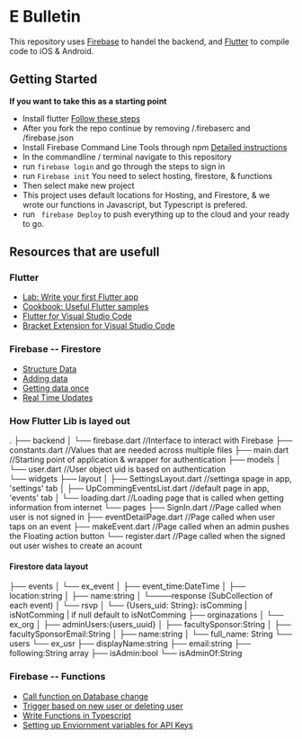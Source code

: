 # E Bulletin

This repository uses [Firebase](https://firebase.google.com/) to handel the backend, and [Flutter](https://flutter.dev) to compile code to iOS & Android.

## Getting Started

__If you want to take this as a starting point__
 - Install flutter [Follow these steps](https://flutter.dev/docs/get-started/install)
 - After you fork the repo continue by removing /.firebaserc and /firebase.json 
 - Install Firebase Command Line Tools through npm [Detailed instructions](https://firebase.google.com/docs/cli#mac-linux-npm)
 - In the commandline / terminal navigate to this repository
 - run ``` firebase login ``` and go through the steps to sign in
 - run ``` Firebase init ``` You need to select hosting, firestore, & functions
 - Then select make new project
 - This project uses default locations for Hosting, and Firestore, & we wrote our functions in Javascript, but Typescript is prefered.
 - run ``` firebase Deploy``` to push everything up to the cloud and your ready to go. 

## Resources that are usefull

### Flutter

- [Lab: Write your first Flutter app](https://flutter.dev/docs/get-started/codelab)
- [Cookbook: Useful Flutter samples](https://flutter.dev/docs/cookbook)
- [Flutter for Visual Studio Code](https://flutter.dev/docs/development/tools/vs-code)
- [Bracket Extension for Visual Studio Code](https://marketplace.visualstudio.com/items?itemName=CoenraadS.bracket-pair-colorizer-2)

### Firebase -- Firestore

 - [Structure Data](https://firebase.google.com/docs/firestore/manage-data/structure-data) 
 - [Adding data](https://firebase.google.com/docs/firestore/quickstart#add_data)
 - [Getting data once](https://firebase.google.com/docs/firestore/query-data/get-data)
 - [Real Time Updates](https://firebase.google.com/docs/firestore/query-data/listen)

### How Flutter Lib is layed out
.
├── backend
│   └── firebase.dart	//Interface to interact with Firebase
├── constants.dart		//Values that are needed across multiple files 
├── main.dart			//Starting point of application & wrapper for authentication
├── models
│   └── user.dart		//User object uid is based on authentication	
└── widgets
    ├── layout
    │   ├── SettingsLayout.dart			//settinga spage in app, 'settings' tab
    │   ├── UpCommingEventsList.dart	//default page in app, 'events' tab
    │   └── loading.dart				//Loading page that is called when getting information from internet
    └── pages
        ├── SignIn.dart				//Page called when user is not signed in
        ├── eventDetailPage.dart	//Page called when user taps on an event
        ├── makeEvent.dart			//Page called when an admin pushes the Floating action button
        └── register.dart			//Page called when the signed out user wishes to create an acount

#### Firestore data layout

├── events
│   └── ex_event
│   	├── event_time:DateTime
│   	├── location:string
│   	├── name:string
│       └────response (SubCollection of each event)
│            └── rsvp
│               └── {Users_uid: String}: isComming | isNotComming | if null default to isNotComming
├── orginazations
│   └── ex_org
│   	├── adminUsers:{users_uuid}
│   	├── facultySponsor:String
│   	├── facultySponsorEmail:String
│   	├── name:string
│       └── full_name: String
└── users
     └── ex_usr
    	├── displayName:string
    	├── email:string
    	├── following:String array
    	├── isAdmin:bool
    	└── isAdminOf:String

### Firebase -- Functions

 - [Call function on Database change](https://firebase.google.com/docs/functions/firestore-events)
 - [Trigger based on new user or deleting user](https://firebase.google.com/docs/functions/auth-events)
 - [Write Functions in Typescript](https://firebase.google.com/docs/functions/typescript)
 - [Setting up Enviornment variables for API Keys](https://firebase.google.com/docs/functions/config-env)
